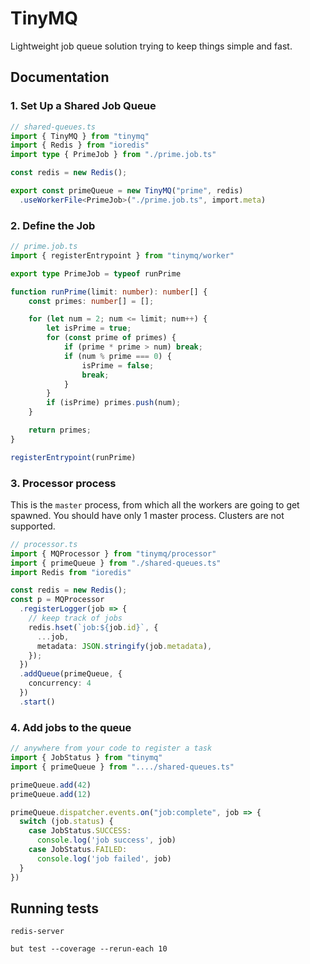 # TinyMQ
Lightweight job queue solution trying to keep things simple and fast.

## Documentation

### 1. Set Up a Shared Job Queue
```ts
// shared-queues.ts
import { TinyMQ } from "tinymq"
import { Redis } from "ioredis"
import type { PrimeJob } from "./prime.job.ts"

const redis = new Redis();

export const primeQueue = new TinyMQ("prime", redis)
  .useWorkerFile<PrimeJob>("./prime.job.ts", import.meta)

```

### 2. Define the Job
```ts
// prime.job.ts
import { registerEntrypoint } from "tinymq/worker"

export type PrimeJob = typeof runPrime

function runPrime(limit: number): number[] {
    const primes: number[] = [];

    for (let num = 2; num <= limit; num++) {
        let isPrime = true;
        for (const prime of primes) {
            if (prime * prime > num) break;
            if (num % prime === 0) {
                isPrime = false;
                break;
            }
        }
        if (isPrime) primes.push(num);
    }

    return primes;
}

registerEntrypoint(runPrime)
```

### 3. Processor process
This is the `master` process, from which all the workers are going to get spawned.
You should have only 1 master process. Clusters are not supported.
```ts
// processor.ts
import { MQProcessor } from "tinymq/processor"
import { primeQueue } from "./shared-queues.ts"
import Redis from "ioredis"

const redis = new Redis();
const p = MQProcessor
  .registerLogger(job => {
    // keep track of jobs
    redis.hset(`job:${job.id}`, {
      ...job,
      metadata: JSON.stringify(job.metadata),
    });
  })
  .addQueue(primeQueue, {
    concurrency: 4
  })
  .start()
```


### 4. Add jobs to the queue
```ts
// anywhere from your code to register a task
import { JobStatus } from "tinymq"
import { primeQueue } from "..../shared-queues.ts"

primeQueue.add(42)
primeQueue.add(12)

primeQueue.dispatcher.events.on("job:complete", job => {
  switch (job.status) {
    case JobStatus.SUCCESS:
      console.log('job success', job)
    case JobStatus.FAILED:
      console.log('job failed', job)
  }
})
```


## Running tests
```
redis-server
```
```
but test --coverage --rerun-each 10
```
